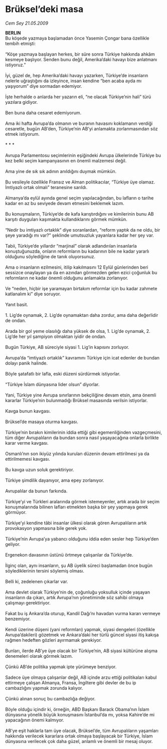 # Brüksel’deki masa

*Cem Sey 21.05.2009*

<div class="taraf_structure_2col_1zq">
<div class="margen_n">



 <p><b>BERLIN</b> <br/>Bu köşede yazmaya başlamadan önce Yasemin Çongar bana özellikle tembih etmişti: <br/><br/>“Köşe yazmaya başlayan herkes, bir süre sonra Türkiye hakkında ahkâm kesmeye başlıyor. Senden bunu değil, Amerika’daki havayı bize anlatmanı istiyoruz.” <br/><br/>İyi, güzel de, hep Amerika’daki havayı yazarken, Türkiye’de insanların nelerle uğraştığını da izleyince, insan kendine “ben acaba ayda mı yaşıyorum” diye sormadan edemiyor. <br/><br/>İşte herhalde o anlarda her yazarın eli, “ne olacak Türkiye’nin hali” türü yazılara gidiyor. <br/><br/>Ben buna daha cesaret edemiyorum. <br/><br/>Ama iki hafta Avrupa’da olmanın ve buranın havasını koklamanın verdiği cesaretle, bugün AB’den, Türkiye’nin AB’yi anlamakta zorlanmasından söz etmek istiyorum. <br/><br/>* * * <br/><br/>Avrupa Parlamentosu seçimlerinin eşiğindeki Avrupa ülkelerinde Türkiye bu kez belki seçim kampanyasının en önemli malzemesi değil. <br/><br/>Ama yine de sık sık adının anıldığını duymak mümkün. <br/><br/>Bu vesileyle özellikle Fransız ve Alman politikacılar, “Türkiye üye olamaz. İmtiyazlı ortak olmalı” teranesine sarıldı. <br/><br/>Almanya’da eylül ayında genel seçim yapılacağından, bu lafların o tarihe kadar en az bu seviyede devam etmesini beklemek lazım. <br/><br/>Bu konuşmaların, Türkiye’de de kafa karıştırdığını ve kimilerinin bunu AB karşıtı duyguları kaşımakta kullandıklarını görmek mümkün. <br/><br/>“Nedir bu imtiyazlı ortaklık” diye soranlardan, “reform yaptık da ne oldu, bir şeye yaradığı mı var?” şeklinde umutsuzluk yayanlara kadar her şey var. <br/><br/>Tabii, Türkiye’de yıllardır “marjinal” olarak adlandırılan insanlarla konuştuğunuzda, onların reformların bu kadarının bile ne kadar yararlı olduğunu söylediğine de tanık oluyorsunuz. <br/><br/>Ama o insanların ezilmesini, itilip kakılmasını 12 Eylül günlerinden beri sessizce onaylayan ya da en azından görmezden gelen ezici çoğunluk bu reformların ne kadar önemli olduğunu anlamakta zorlanıyor. <br/><br/>Ve “neden, hiçbir işe yaramayan birtakım reformlar için bu kadar zahmete katlanalım ki” diye soruyor. <br/><br/>Yanıt basit. <br/><br/>1. Lig’de oynamak, 2. Lig’de oynamaktan daha zordur, ama daha değerlidir de ondan. <br/><br/>Arada bir gol yeme olasılığı daha yüksek de olsa, 1. Lig’de oynamak, 2. Lig’de her yıl şampiyon olmaktan iyidir de ondan. <br/><br/>Bugün Türkiye, AB süreciyle siyasi 1. Lig’in kapısını zorluyor. <br/><br/>Avrupa’da “imtiyazlı ortaklık” kavramını Türkiye için icat edenler de bundan dolayı panik halinde. <br/><br/>Böyle şatafatlı bir lafla, eski düzeni sürdürmek istiyorlar. <br/><br/>“Türkiye İslam dünyasına lider olsun” diyorlar. <br/><br/>Yani, Türkiye yine Avrupa sınırlarının bekçiliğine devam etsin, ama önemli kararlar Türkiye’nin bulunmadığı Brüksel masasında verilsin istiyorlar. <br/><br/>Kavga bunun kavgası. <br/><br/>Brüksel’de masaya oturma kavgası. <br/><br/>Türkiye’nin bırakın kimilerinin iddia ettiği gibi egemenliğinden vazgeçmesini, tüm diğer Avrupalıların da bundan sonra nasıl yaşayacağına onlarla birlikte karar verme kavgası. <br/><br/>Osmanlı’nın son ikiyüz yılında kurulan düzenin devam ettirilmesi ya da ettirilmemesi kavgası. <br/><br/>Bu kavga uzun soluk gerektiriyor. <br/><br/>Türkiye şimdilik dayanıyor, ama epey zorlanıyor. <br/><br/>Avrupalılar da bunun farkında. <br/><br/>Türkiye’yi ve Türkleri aralarında görmek istemeyenler, artık arada bir seçim konuşmalarında bilinen lafları etmekten başka bir şey yapmaya gerek görmüyor. <br/><br/>Türkiye’yi kendine tâbi insanlar ülkesi olarak gören Avrupalıların artık provokasyon yapmasına bile gerek yok. <br/><br/>Türkiye’nin Avrupa’ya yabancı olduğunu iddia eden sesler hep Türkiye’den geliyor. <br/><br/>Ergenekon davasının üstünü örtmeye çalışanlar da Türkiye’de. <br/><br/>İlginç olan, aynı insanların, şu AB üyelik süreci başlamadan önce bugün söylediklerinin tersini söylemiş olması. <br/><br/>Belli ki, zedelenen çıkarlar var. <br/><br/>Ama devlet olarak Türkiye’nin de, çoğunluğu yoksulluk içinde yaşayan insanların da çıkarı, artık Avrupa’nın yönetiminde söz sahibi olmaya çalışmayı gerektiriyor. <br/><br/>Fakat bu iş Ankara’da oturup, Kandil Dağı’nı havadan vurma kararı vermeye benzemiyor. <br/><br/>Kendi üzerine düşeni (yani reformları) yapmak, siyasi dengeleri (özellikle Avrupa’dakileri) gözetmek ve Ankara’daki her türlü güncel siyasi itiş kakışa rağmen hedeften gözleri ayırmamak gerekiyor. <br/><br/>Bunları, ilerde AB’ye üye olacak bir Türkiye’nin, AB siyasi kültürüne alışma denemeleri olarak görmek lazım. <br/><br/>Çünkü AB’de politika yapmak ipte yürümeye benziyor. <br/><br/>Sadece üye olmaya çalışanlar değil, AB içinde arzu ettiği politikaları kabul ettirmeye çalışan Almanya, Fransa, İngiltere gibi devler de bu ip cambazlığını yapmak zorunda kalıyor. <br/><br/>Çünkü alınan sonuç bu cambazlığa değiyor. <br/><br/>Böyle olduğu içindir ki, örneğin, ABD Başkanı Barack Obama’nın İslam dünyasına yönelik büyük konuşmasını İstanbul’da mı, yoksa Kahire’de mi yapacağının önemi kalmıyor. <br/><br/>AB’ye eşit haklarla tam üye olacak, Brüksel’de, tüm Avrupalıların yaşamları hakkında verilecek kararlara ortak olmaya başlayacak bir Türkiye, İslam dünyasına verilecek çok daha güzel, anlamlı ve önemli bir mesaj oluyor.</p>
<br/>
<br/>
<br/>



<br/>


<div id="taraf_not">
</div>

</div>


</div>
